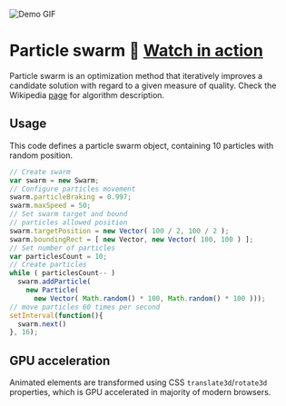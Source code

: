 ![Demo GIF](https://github.com/ytiurin/particleswarm/blob/master/images/demo.gif)

# Particle swarm :honeybee: [Watch in action](https://ytiurin.github.io/particleswarm/)

Particle swarm is an optimization method that iteratively improves a candidate solution with regard to a given measure of quality. Check the Wikipedia [page](https://en.wikipedia.org/wiki/Particle_swarm_optimization) for algorithm description.

## Usage
This code defines a particle swarm object, containing 10 particles with random position. 

```javascript
// Create swarm
var swarm = new Swarm;
// Configure particles movement
swarm.particleBraking = 0.997;
swarm.maxSpeed = 50;
// Set swarm target and bound 
// particles allowed position
swarm.targetPosition = new Vector( 100 / 2, 100 / 2 );
swarm.boundingRect = [ new Vector, new Vector( 100, 100 ) ];
// Set number of particles
var particlesCount = 10;
// Create particles
while ( particlesCount-- )
  swarm.addParticle(
    new Particle(
      new Vector( Math.random() * 100, Math.random() * 100 )));
// move particles 60 times per second
setInterval(function(){
  swarm.next()
}, 16);
```

## GPU acceleration
Animated elements are transformed using CSS `translate3d`/`rotate3d` properties, which is GPU accelerated in majority of modern browsers.
